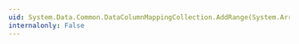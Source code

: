 ```yaml
---
uid: System.Data.Common.DataColumnMappingCollection.AddRange(System.Array)
internalonly: False
---
```

